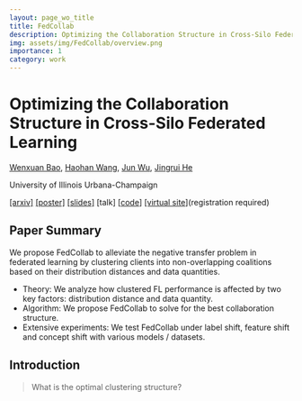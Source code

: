 ```yaml
---
layout: page_wo_title
title: FedCollab
description: Optimizing the Collaboration Structure in Cross-Silo Federated Learning
img: assets/img/FedCollab/overview.png
importance: 1
category: work
---
```


# Optimizing the Collaboration Structure in Cross-Silo Federated Learning

[Wenxuan Bao](https://baowenxuan.github.io/), 
[Haohan Wang](https://haohanwang.github.io/), 
[Jun Wu](https://publish.illinois.edu/junwu3/), 
[Jingrui He](https://www.hejingrui.org/)

University of Illinois Urbana-Champaign

[\[arxiv\]](https://arxiv.org/abs/2306.06508) 
[\[poster\]](https://github.com/baowenxuan/FedCollab/blob/master/material/FedCollab_poster.pdf) 
[\[slides\]](https://github.com/baowenxuan/FedCollab/blob/master/material/FedCollab_slides.pdf) 
[talk] 
\[[code](https://github.com/baowenxuan/FedCollab)\] 
[\[virtual site\]](https://icml.cc/virtual/2023/poster/23569)(registration required)

## Paper Summary

We propose FedCollab to alleviate the negative transfer problem in federated learning by clustering clients into non-overlapping coalitions based on their distribution distances and data quantities. 
- Theory: We analyze how clustered FL performance is affected by two key factors: distribution distance and data quantity.
- Algorithm: We propose FedCollab to solve for the best collaboration structure.
- Extensive experiments: We test FedCollab under label shift, feature shift and concept shift with various models / datasets. 

## Introduction

> What is the optimal clustering structure? 

<!-- ## Introduction

We consider a FL system with $N$ clients $1, \cdots, N$ connected to a central server. 

## Method


## Result

We conduct 

## Acknowledgements -->

